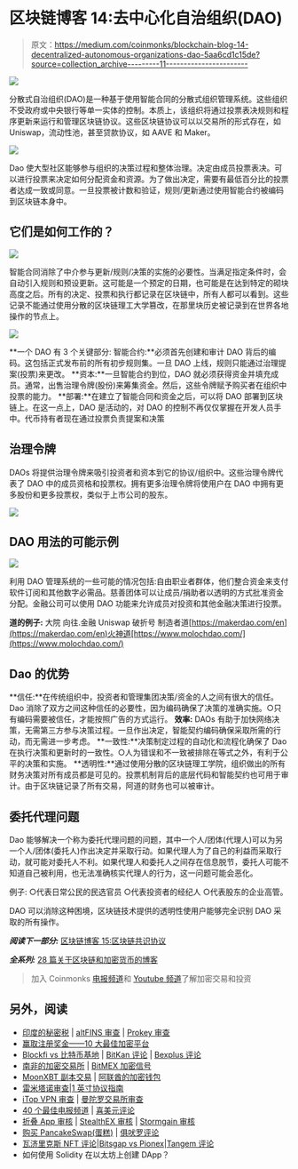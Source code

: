 # 区块链博客 14:去中心化自治组织(DAO)

> 原文：<https://medium.com/coinmonks/blockchain-blog-14-decentralized-autonomous-organizations-dao-5aa6cd1c15de?source=collection_archive---------11----------------------->

![](img/8965de0ec6363d018ad17e0414c66ae3.png)

分散式自治组织(DAO)是一种基于使用智能合同的分散式组织管理系统。这些组织不受政府或中央银行等单一实体的控制。本质上，该组织将通过投票表决规则和程序更新来运行和管理区块链协议。这些区块链协议可以以交易所的形式存在，如 Uniswap，流动性池，甚至贷款协议，如 AAVE 和 Maker。

![](img/f26fa4c471f2b10f8cd0a1accdcfd892.png)

Dao 使大型社区能够参与组织的决策过程和整体治理。决定由成员投票表决。可以进行投票来决定如何分配资金和资源。为了做出决定，需要有最低百分比的投票者达成一致或同意。一旦投票被计数和验证，规则/更新通过使用智能合约被编码到区块链本身中。

## 它们是如何工作的？

![](img/3123eaaf34e401409171e9dd112eb061.png)

智能合同消除了中介参与更新/规则/决策的实施的必要性。当满足指定条件时，会自动引入规则和预设更新。这可能是一个预定的日期，也可能是在达到特定的砌块高度之后。所有的决定、投票和执行都记录在区块链中，所有人都可以看到。这些记录不能通过使用分散的区块链理工大学篡改，在那里块历史被记录到在世界各地操作的节点上。

![](img/613228d575196cfecb494024910daad0.png)

**一个 DAO 有 3 个关键部分:
智能合约:**必须首先创建和审计 DAO 背后的编码。这包括正式发布前的所有初步规则集。一旦 DAO 上线，规则只能通过治理提案(投票)来更改。
**资本:**一旦智能合约到位，DAO 就必须获得资金并填充成员。通常，出售治理令牌(股份)来筹集资金。然后，这些令牌赋予购买者在组织中投票的能力。
**部署:**在建立了智能合同和资金之后，可以将 DAO 部署到区块链上。在这一点上，DAO 是活动的，对 DAO 的控制不再仅仅掌握在开发人员手中。代币持有者现在通过投票负责提案和决策

## 治理令牌

DAOs 将提供治理令牌来吸引投资者和资本到它的协议/组织中。这些治理令牌代表了 DAO 中的成员资格和投票权。拥有更多治理令牌将使用户在 DAO 中拥有更多股份和更多投票权，类似于上市公司的股东。

![](img/5fd77b19e263a51f20462999fb12069b.png)

## DAO 用法的可能示例

![](img/3c34da0ea11681088774ce77aaa8bd84.png)

利用 DAO 管理系统的一些可能的情况包括:自由职业者群体，他们整合资金来支付软件订阅和其他数字必需品。慈善团体可以让成员/捐助者以透明的方式批准资金分配。金融公司可以使用 DAO 功能来允许成员对投资和其他金融决策进行投票。

**道的例子:** 大院
向往.金融
Uniswap
破折号
制造者道[https://makerdao.com/en](https://makerdao.com/en)火神道[https://www.molochdao.com/](https://www.molochdao.com/)

## Dao 的优势

**信任:**在传统组织中，投资者和管理集团决策/资金的人之间有很大的信任。Dao 消除了双方之间这种信任的必要性，因为编码确保了决策的准确实施。○只有编码需要被信任，才能按照广告的方式运行。
**效率:** DAOs 有助于加快网络决策，无需第三方参与决策过程。一旦作出决定，智能契约编码确保采取所需的行动，而无需进一步考虑。
**一致性:**决策制定过程的自动化和流程化确保了 Dao 在执行决策和更新时的一致性。○人为错误和不一致被排除在等式之外，有利于公平的决策和实施。
**透明性:**通过使用分散的区块链理工学院，组织做出的所有财务决策对所有成员都是可见的。投票机制背后的底层代码和智能契约也可用于审计。由于区块链记录了所有交易，阿道的财务也可以被审计。

## 委托代理问题

Dao 能够解决一个称为委托代理问题的问题，其中一个人/团体(代理人)可以为另一个人/团体(委托人)作出决定并采取行动。如果代理人为了自己的利益而采取行动，就可能对委托人不利。如果代理人和委托人之间存在信息脱节，委托人可能不知道自己被利用，也无法准确核实代理人的行为，这一问题可能会恶化。

例子:
○代表日常公民的民选官员
○代表投资者的经纪人
○代表股东的企业高管。

DAO 可以消除这种困境，区块链技术提供的透明性使用户能够完全识别 DAO 采取的所有操作。

***阅读下一部分:*** [区块链博客 15:区块链共识协议](https://aaklii.medium.com/blockchain-blog-15-blockchain-consensus-protocols-ac07d35bce4c)

***全系列:*** [28 篇关于区块链和加密货币的博客](https://aaklii.medium.com/28days-of-february-blockchain-and-cryptocurrency-research-blogs-4b73c51ce3db)

> 加入 Coinmonks [电报频道](https://t.me/coincodecap)和 [Youtube 频道](https://www.youtube.com/c/coinmonks/videos)了解加密交易和投资

## 另外，阅读

*   [印度的秘密税](https://coincodecap.com/crypto-tax-india) | [altFINS 审查](https://coincodecap.com/altfins-review) | [Prokey 审查](/coinmonks/prokey-review-26611173c13c)
*   [赢取注册奖金——10 大最佳加密平台](https://coincodecap.com/earn-sign-up-bonus)
*   [Blockfi vs 比特币基地](https://coincodecap.com/blockfi-vs-coinbase) | [BitKan 评论](https://coincodecap.com/bitkan-review) | [Bexplus 评论](https://coincodecap.com/bexplus-review)
*   [南非的加密交易所](https://coincodecap.com/crypto-exchanges-in-south-africa) | [BitMEX 加密信号](https://coincodecap.com/bitmex-crypto-signals)
*   [MoonXBT 副本交易](https://coincodecap.com/moonxbt-copy-trading) | [阿联酋的加密钱包](https://coincodecap.com/crypto-wallets-in-uae)
*   [雷米塔诺审查](https://coincodecap.com/remitano-review)|[1 英寸协议指南](https://coincodecap.com/1inch)
*   [iTop VPN 审查](https://coincodecap.com/itop-vpn-review) | [曼陀罗交易所审查](https://coincodecap.com/mandala-exchange-review)
*   [40 个最佳电报频道](https://coincodecap.com/best-telegram-channels) | [喜美元评论](https://coincodecap.com/hi-dollar-review)
*   [折叠 App 审核](https://coincodecap.com/fold-app-review) | [StealthEX 审核](/coinmonks/stealthex-review-396c67309988) | [Stormgain 审核](https://coincodecap.com/stormgain-review)
*   [购买 PancakeSwap(蛋糕)](https://coincodecap.com/buy-pancakeswap) | [俱吠罗评论](/coinmonks/coinswitch-kuber-review-1a8dc5c7a739)
*   [瓦济里克斯 NFT 评论](https://coincodecap.com/wazirx-nft-review)|[Bitsgap vs Pionex](https://coincodecap.com/bitsgap-vs-pionex)|[Tangem 评论](https://coincodecap.com/tangem-wallet-review)
*   如何使用 Solidity 在以太坊上创建 DApp？